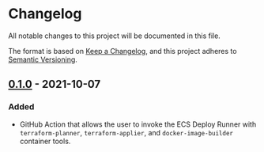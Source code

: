# Changelog

All notable changes to this project will be documented in this file.

The format is based on [Keep a Changelog](https://keepachangelog.com/en/1.0.0/),
and this project adheres to [Semantic Versioning](https://semver.org/spec/v2.0.0.html).

## [0.1.0] - 2021-10-07

### Added

- GitHub Action that allows the user to invoke the ECS Deploy Runner with `terraform-planner`, `terraform-applier`, and
  `docker-image-builder` container tools.

[0.1.0]: https://github.com/vytautaskubilius/invoke-ecs-deploy-runner/releases/tag/v0.1.0
